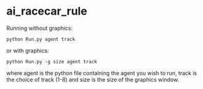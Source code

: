 # ai_racecar_rule

Running without graphics:

```
python Run.py agent track
```

or with graphics:

```
python Run.py -g size agent track
```

where agent is the python file containing the agent you wish to run,
track is the choice of track (1-8) and size is the size of the
graphics window.

